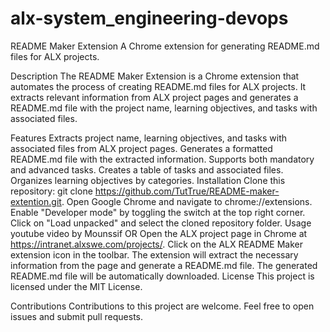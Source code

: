 # alx-system_engineering-devops
README Maker Extension
A Chrome extension for generating README.md files for ALX projects.

Description
The README Maker Extension is a Chrome extension that automates the process of creating README.md files for ALX projects. It extracts relevant information from ALX project pages and generates a README.md file with the project name, learning objectives, and tasks with associated files.

Features
Extracts project name, learning objectives, and tasks with associated files from ALX project pages.
Generates a formatted README.md file with the extracted information.
Supports both mandatory and advanced tasks.
Creates a table of tasks and associated files.
Organizes learning objectives by categories.
Installation
Clone this repository: git clone https://github.com/TutTrue/README-maker-extention.git.
Open Google Chrome and navigate to chrome://extensions.
Enable "Developer mode" by toggling the switch at the top right corner.
Click on "Load unpacked" and select the cloned repository folder.
Usage
youtube video by Mounssif
OR
Open the ALX project page in Chrome at https://intranet.alxswe.com/projects/.
Click on the ALX README Maker extension icon in the toolbar.
The extension will extract the necessary information from the page and generate a README.md file.
The generated README.md file will be automatically downloaded.
License
This project is licensed under the MIT License.

Contributions
Contributions to this project are welcome. Feel free to open issues and submit pull requests.